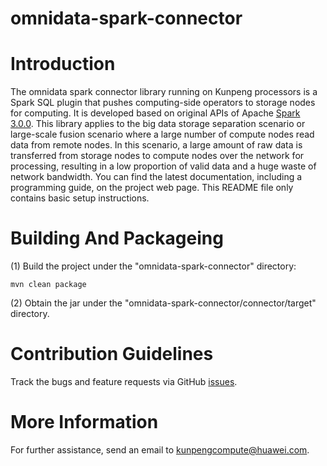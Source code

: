 # omnidata-spark-connector



Introduction
============

The omnidata spark connector library running on Kunpeng processors is a Spark SQL plugin that pushes computing-side operators to storage nodes for computing. It is developed based on original APIs of Apache [Spark 3.0.0](https://github.com/apache/spark/tree/v3.0.0). This library applies to the big data storage separation scenario or large-scale fusion scenario where a large number of compute nodes read data from remote nodes. In this scenario, a large amount of raw data is transferred from storage nodes to compute nodes over the network for processing, resulting in a low proportion of valid data and a huge waste of network bandwidth. You can find the latest documentation, including a programming guide, on the project web page. This README file only contains basic setup instructions.


Building And Packageing
====================

(1) Build the project under the "omnidata-spark-connector" directory:

    mvn clean package

(2) Obtain the jar under the "omnidata-spark-connector/connector/target" directory.

Contribution Guidelines
========

Track the bugs and feature requests via GitHub [issues](https://github.com/kunpengcompute/omnidata-spark-connector/issues).

More Information
========

For further assistance, send an email to kunpengcompute@huawei.com.

